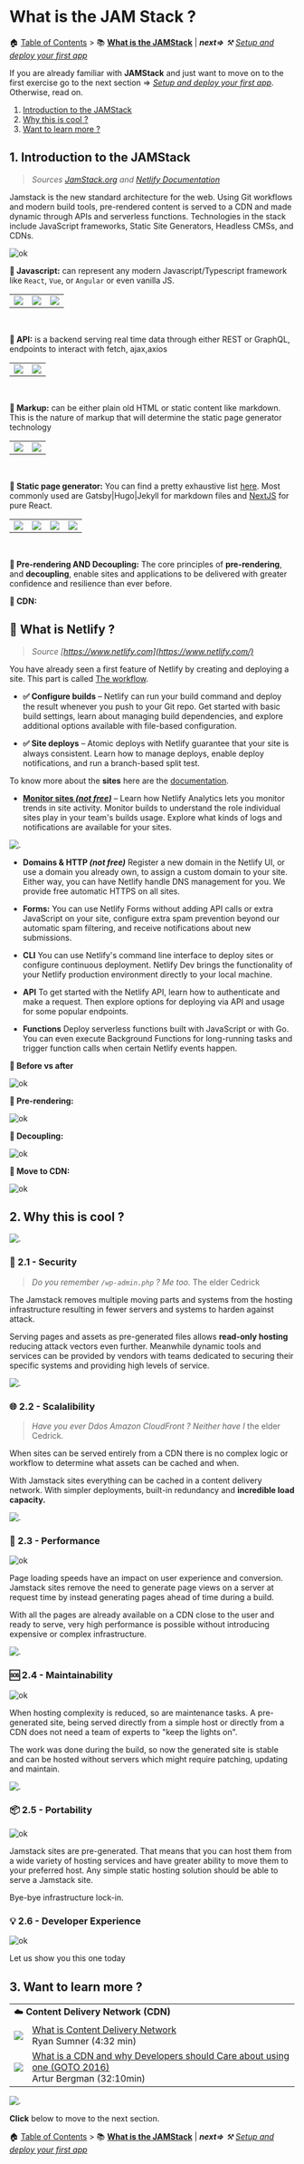 # What is the JAM Stack ? 

🏠 [Table of Contents](./README.md#%EF%B8%8F-table-of-contents) > 📚 **[What is the JAMStack](#)** | ***next=>**  ⚒️ [Setup and deploy your first app](./README_step00.md)*

If you are already familiar with **JAMStack** and just want to move on to the first exercise go to the next section => *[Setup and deploy your first app](./README_step00.md)*. Otherwise, read on.

1. [Introduction to the JAMStack](#1-introduction-to-the-jamstack)
2. [Why this is cool ?](#2-why-this-is-cool-)
3. [Want to learn more ?](#3-want-to-learn-more-)

## 1. Introduction to the JAMStack

> *Sources [JamStack.org](https://jamstack.org/) and [Netlify Documentation](https://www.netlify.com/jamstack/)*

Jamstack is the new standard architecture for the web. Using Git workflows and modern build tools, pre-rendered content is served to a CDN and made dynamic through APIs and serverless functions. Technologies in the stack include JavaScript frameworks, Static Site Generators, Headless CMSs, and CDNs.

![ok](./tutorial/jamstack/jam-1.png)

**🔵 Javascript:** can represent any modern Javascript/Typescript framework like `React`, `Vue`, or `Angular` or even vanilla JS.

<table>
 <tr>
  <td><img src="./tutorial/jamstack/logo-react.png"/></td>
  <td><img src="./tutorial/jamstack/logo-angular.png"/> </td>
  <td><img src="./tutorial/jamstack/logo-vuejs.png"/></td>
  </tr>
</table>

<br/>

**🔵 API:** is a backend serving real time data through either REST or GraphQL, endpoints to interact with fetch, ajax,axios

<table>
 <tr>
  <td>
   <a href="https://developer.mozilla.org/en-US/docs/Web/Guide/HTML/HTML5">
    <img src="./tutorial/jamstack/logo-rest.png"/>
   </a>
  </td>
  <td>
   <a href="#">
    <img src="./tutorial/jamstack/logo-graphql.png"/>
   </a>
  </td>
  </tr>
</table>

<br/>

**🔵 Markup:** can be either plain old HTML or static content like markdown. This is the nature of markup that will determine the static page generator technology

<table>
 <tr>
  <td>
   <a href="https://developer.mozilla.org/en-US/docs/Web/Guide/HTML/HTML5">
    <img src="./tutorial/jamstack/logo-html.png"/>
   </a>
  </td>
  <td>
   <a href="https://www.markdownguide.org/">
    <img src="./tutorial/jamstack/logo-markdown.png"/>
   </a>
  </td>
  </tr>
</table>

<br/>

**🔵 Static page generator:** You can find a pretty exhaustive list [here](https://jamstack.org/generators/). Most commonly used are Gatsby|Hugo|Jekyll for markdown files and [NextJS](https://nextjs.org/) for pure React.

<table>
 <tr>
   <td><img src="./tutorial/jamstack/logo-gatsby.png"/></td>
  <td><img src="./tutorial/jamstack/logo-next.png"/></td>
  <td><img src="./tutorial/jamstack/logo-jekyll.png"/></td>
  <td><img src="./tutorial/jamstack/logo-hugo.png"/></td>
  </tr>
</table>

<br/>

**🔵 Pre-rendering AND Decoupling:** The core principles of **pre-rendering**, and **decoupling**, enable sites and applications to be delivered with greater confidence and resilience than ever before.

**🔵 CDN:**

## 📄 What is Netlify ?

> *Source [https://www.netlify.com](https://www.netlify.com/)*

You have already seen a first feature of Netlify by creating and deploying a site. This part is called [The workflow](https://www.netlify.com/products/workflow/).

- **✅  Configure builds** – Netlify can run your build command and deploy the result whenever you push to your Git repo. Get started with basic build settings, learn about managing build dependencies, and explore additional options available with file-based configuration.

- **✅ Site deploys** – Atomic deploys with Netlify guarantee that your site is always consistent. Learn how to manage deploys, enable deploy notifications, and run a branch-based split test.

To know more about the **sites** here are the [documentation](https://docs.netlify.com/site-deploys/overview/#deploy-summary).

- **[Monitor sites *(not free)*](https://docs.netlify.com/monitor-sites/analytics/#get-started)** – Learn how Netlify Analytics lets you monitor trends in site activity. Monitor builds to understand the role individual sites play in your team's builds usage. Explore what kinds of logs and notifications are available for your sites.

![.](./tutorial/netlify-pageview1.png)

- **Domains & HTTP *(not free)*** Register a new domain in the Netlify UI, or use a domain you already own, to assign a custom domain to your site. Either way, you can have Netlify handle DNS management for you. We provide free automatic HTTPS on all sites.

- **Forms:** You can use Netlify Forms without adding API calls or extra JavaScript on your site, configure extra spam prevention beyond our automatic spam filtering, and receive notifications about new submissions.

- **CLI** You can use Netlify's command line interface to deploy sites or configure continuous deployment. Netlify Dev brings the functionality of your Netlify production environment directly to your local machine.

- **API** To get started with the Netlify API, learn how to authenticate and make a request. Then explore options for deploying via API and usage for some popular endpoints.

- **Functions** Deploy serverless functions built with JavaScript or with Go. You can even execute Background Functions for long-running tasks and trigger function calls when certain Netlify events happen.

**🔵 Before vs after** 

![ok](./tutorial/jamstack/jam-2.png)

**🔵 Pre-rendering:** 

![ok](./tutorial/jamstack/jam-4.png)

**🔵 Decoupling:** 

![ok](./tutorial/jamstack/jam-5.png)

**🔵 Move to CDN:** 

![ok](./tutorial/jamstack/jam-3.png)

## 2. Why this is cool ?

![.](./tutorial/line.png)

### 🔐 2.1 - Security

> *Do you remember `/wp-admin.php` ? Me too.* The elder Cedrick

The Jamstack removes multiple moving parts and systems from the hosting infrastructure resulting in fewer servers and systems to harden against attack.

Serving pages and assets as pre-generated files allows **read-only hosting** reducing attack vectors even further. Meanwhile dynamic tools and services can be provided by vendors with teams dedicated to securing their specific systems and providing high levels of service.

![.](./tutorial/line.png)

### 🌐 2.2 - Scalalibility

> *Have you ever Ddos Amazon CloudFront ? Neither have I* the elder Cedrick.

When sites can be served entirely from a CDN there is no complex logic or workflow to determine what assets can be cached and when.

With Jamstack sites everything can be cached in a content delivery network. With simpler deployments, built-in redundancy and **incredible load capacity.**

![.](./tutorial/line.png)

### 🚀 2.3 - Performance

![ok](./tutorial/jamstack/slow.jpeg)

Page loading speeds have an impact on user experience and conversion. Jamstack sites remove the need to generate page views on a server at request time by instead generating pages ahead of time during a build.

With all the pages are already available on a CDN close to the user and ready to serve, very high performance is possible without introducing expensive or complex infrastructure.

![.](./tutorial/line.png)

### 🆘 2.4 - Maintainability

![ok](./tutorial/jamstack/maintenance.gif)

When hosting complexity is reduced, so are maintenance tasks. A pre-generated site, being served directly from a simple host or directly from a CDN does not need a team of experts to "keep the lights on".

The work was done during the build, so now the generated site is stable and can be hosted without servers which might require patching, updating and maintain.

![.](./tutorial/line.png)

### 📦 2.5 - Portability

![ok](./tutorial/jamstack/your-problem.png)

Jamstack sites are pre-generated. That means that you can host them from a wide variety of hosting services and have greater ability to move them to your preferred host. Any simple static hosting solution should be able to serve a Jamstack site.

Bye-bye infrastructure lock-in.

### 💡 2.6 - Developer Experience

![ok](./tutorial/jamstack/dx.gif)

Let us show you this one today


## 3. Want to learn more ?

<table>
 <tr>
  <td colspan="2">☁️ <b>Content Delivery Network (CDN)</b>
  </td>
 </tr>
 <tr>
   <td><img src="./tutorial/jamstack/what-is-cdn-1.png"/></td>
   <td><a href="https://www.youtube.com/watch?v=Bsq5cKkS33I">
    What is Content Delivery Network</a>
    <br/>Ryan Sumner (4:32 min)</td>
 </tr>
 <tr>
  <td><img src="./tutorial/jamstack/what-is-cdn-2.png"/></td>
   <td><a href="https://www.youtube.com/watch?v=farO15_0NUQ">What is a CDN and why Developers should Care about using one (GOTO 2016)</a><br/>Artur Bergman (32:10min)<a></td>
 </tr>
</table>

![.](./tutorial/line.png)

**Click** below to move to the next section.

🏠 [Table of Contents](./README.md#%EF%B8%8F-table-of-contents) > 📚 **[What is the JAMStack](#)** | ***next=>**  ⚒️ [Setup and deploy your first app](./README_step00.md)*